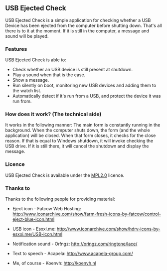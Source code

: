 ## USB Ejected Check
USB Ejected Check is a simple application for checking whether a USB Device has been ejected from the computer before shutting down. That's all there is to it at the moment. If it is still in the computer, a message and sound will be played. 

### Features
USB Ejected Check is able to:
- Check whether an USB device is still present at shutdown.
- Play a sound when that is the case.
- Show a message.
- Run silently on boot, monitoring new USB devices and adding them to the watch list.
- Automatically detect if it's run from a USB, and protect the device it was run from.

### How does it work? (The technical side)
It works in the following manner: The main form is constantly running in the background. When the computer shuts down, the form (and the whole application) will be closed. When that form closes, it checks for the close reason. If that is equal to Windows shutdown, it will invoke checking the USB drive. If it is still there, it will cancel the shutdown and display the message. 

### Licence
USB Ejected Check is available under the [MPL2.0](https://www.mozilla.org/MPL/2.0/) licence.

### Thanks to
Thanks to the following people for providing material:

* Eject icon - Fatcow Web Hosting:
http://www.iconarchive.com/show/farm-fresh-icons-by-fatcow/control-eject-blue-icon.html

* USB icon - Esxxi.me:
http://www.iconarchive.com/show/hdrv-icons-by-esxxi.me/USB-icon.html

* Notification sound - Or!ngz:
http://oringz.com/ringtone/lace/

* Text to speech - Acapela:
http://www.acapela-group.com/

* Me, of course - Koenvh: 
http://koenvh.nl